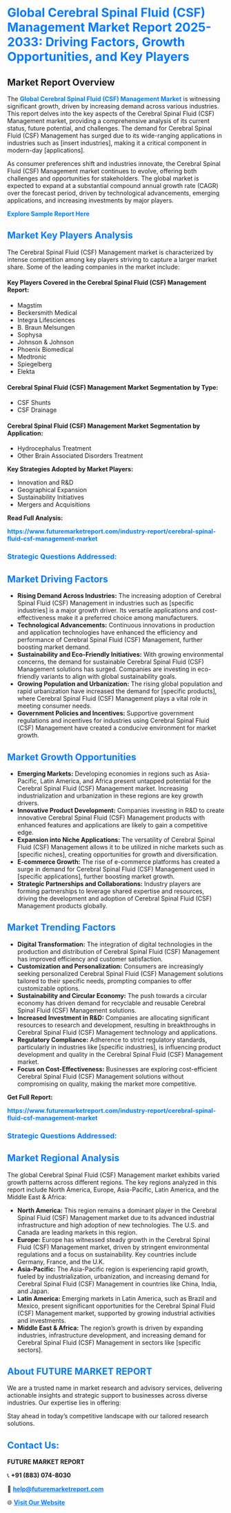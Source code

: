 <h1 style="color: #007BFF;">Global Cerebral Spinal Fluid (CSF) Management Market Report 2025-2033: Driving Factors, Growth Opportunities, and Key Players</h1>

<section id="overview">
<h2>Market Report Overview</h2>
<p>The <a href="https://www.futuremarketreport.com/industry-report/cerebral-spinal-fluid-csf-management-market" style="color: #007BFF; text-decoration: none;"><strong>Global Cerebral Spinal Fluid (CSF) Management Market</strong></a> is witnessing significant growth, driven by increasing demand across various industries. This report delves into the key aspects of the Cerebral Spinal Fluid (CSF) Management market, providing a comprehensive analysis of its current status, future potential, and challenges. The demand for Cerebral Spinal Fluid (CSF) Management has surged due to its wide-ranging applications in industries such as [insert industries], making it a critical component in modern-day [applications].</p>
<p>As consumer preferences shift and industries innovate, the Cerebral Spinal Fluid (CSF) Management market continues to evolve, offering both challenges and opportunities for stakeholders. The global market is expected to expand at a substantial compound annual growth rate (CAGR) over the forecast period, driven by technological advancements, emerging applications, and increasing investments by major players.</p>
</section>

<section id="overview">
<p><a href="https://www.futuremarketreport.com/request-sample/reportId=77162" style="color: #007BFF; text-decoration: none;"><strong>Explore Sample Report Here</strong></a></p>
</section>

<section id="key-players">
<h2 style="color: #007BFF;">Market Key Players Analysis</h2>
<p>The Cerebral Spinal Fluid (CSF) Management market is characterized by intense competition among key players striving to capture a larger market share. Some of the leading companies in the market include:</p>
<h4>Key Players Covered in the Cerebral Spinal Fluid (CSF) Management Report:</h4>
<ul><li>Magstim</li><li>Beckersmith Medical</li><li>Integra Lifesciences</li><li>B. Braun Melsungen</li><li>Sophysa</li><li>Johnson &amp; Johnson</li><li>Phoenix Biomedical</li><li>Medtronic</li><li>Spiegelberg</li><li>Elekta</li></ul>
<h4>Cerebral Spinal Fluid (CSF) Management Market Segmentation by Type:</h4>
<ul><li>CSF Shunts</li><li>CSF Drainage</li></ul>

<h4>Cerebral Spinal Fluid (CSF) Management Market Segmentation by Application:</h4>
<ul><li>Hydrocephalus Treatment</li><li>Other Brain Associated Disorders Treatment</li></ul>
<p><strong>Key Strategies Adopted by Market Players:</strong></p>
<ul>
<li>Innovation and R&D</li>
<li>Geographical Expansion</li>
<li>Sustainability Initiatives</li>
<li>Mergers and Acquisitions</li>
</ul>
</section>

<section>
<p><strong>Read Full Analysis: </strong></p><a href="https://www.futuremarketreport.com/industry-report/cerebral-spinal-fluid-csf-management-market" style="color: #007BFF; text-decoration: none;"><strong>https://www.futuremarketreport.com/industry-report/cerebral-spinal-fluid-csf-management-market</strong></a>
<h3 style="color: #007BFF;">Strategic Questions Addressed:</h3>
</section>

<section id="driving-factors">
<h2 style="color: #007BFF;">Market Driving Factors</h2>
<ul>
<li><strong>Rising Demand Across Industries:</strong> The increasing adoption of Cerebral Spinal Fluid (CSF) Management in industries such as [specific industries] is a major growth driver. Its versatile applications and cost-effectiveness make it a preferred choice among manufacturers.</li>
<li><strong>Technological Advancements:</strong> Continuous innovations in production and application technologies have enhanced the efficiency and performance of Cerebral Spinal Fluid (CSF) Management, further boosting market demand.</li>
<li><strong>Sustainability and Eco-Friendly Initiatives:</strong> With growing environmental concerns, the demand for sustainable Cerebral Spinal Fluid (CSF) Management solutions has surged. Companies are investing in eco-friendly variants to align with global sustainability goals.</li>
<li><strong>Growing Population and Urbanization:</strong> The rising global population and rapid urbanization have increased the demand for [specific products], where Cerebral Spinal Fluid (CSF) Management plays a vital role in meeting consumer needs.</li>
<li><strong>Government Policies and Incentives:</strong> Supportive government regulations and incentives for industries using Cerebral Spinal Fluid (CSF) Management have created a conducive environment for market growth.</li>
</ul>
</section>

<section id="growth-opportunities">
<h2 style="color: #007BFF;">Market Growth Opportunities</h2>
<ul>
<li><strong>Emerging Markets:</strong> Developing economies in regions such as Asia-Pacific, Latin America, and Africa present untapped potential for the Cerebral Spinal Fluid (CSF) Management market. Increasing industrialization and urbanization in these regions are key growth drivers.</li>
<li><strong>Innovative Product Development:</strong> Companies investing in R&D to create innovative Cerebral Spinal Fluid (CSF) Management products with enhanced features and applications are likely to gain a competitive edge.</li>
<li><strong>Expansion into Niche Applications:</strong> The versatility of Cerebral Spinal Fluid (CSF) Management allows it to be utilized in niche markets such as [specific niches], creating opportunities for growth and diversification.</li>
<li><strong>E-commerce Growth:</strong> The rise of e-commerce platforms has created a surge in demand for Cerebral Spinal Fluid (CSF) Management used in [specific applications], further boosting market growth.</li>
<li><strong>Strategic Partnerships and Collaborations:</strong> Industry players are forming partnerships to leverage shared expertise and resources, driving the development and adoption of Cerebral Spinal Fluid (CSF) Management products globally.</li>
</ul>
</section>

<section id="trending-factors">
<h2 style="color: #007BFF;">Market Trending Factors</h2>
<ul>
<li><strong>Digital Transformation:</strong> The integration of digital technologies in the production and distribution of Cerebral Spinal Fluid (CSF) Management has improved efficiency and customer satisfaction.</li>
<li><strong>Customization and Personalization:</strong> Consumers are increasingly seeking personalized Cerebral Spinal Fluid (CSF) Management solutions tailored to their specific needs, prompting companies to offer customizable options.</li>
<li><strong>Sustainability and Circular Economy:</strong> The push towards a circular economy has driven demand for recyclable and reusable Cerebral Spinal Fluid (CSF) Management solutions.</li>
<li><strong>Increased Investment in R&D:</strong> Companies are allocating significant resources to research and development, resulting in breakthroughs in Cerebral Spinal Fluid (CSF) Management technology and applications.</li>
<li><strong>Regulatory Compliance:</strong> Adherence to strict regulatory standards, particularly in industries like [specific industries], is influencing product development and quality in the Cerebral Spinal Fluid (CSF) Management market.</li>
<li><strong>Focus on Cost-Effectiveness:</strong> Businesses are exploring cost-efficient Cerebral Spinal Fluid (CSF) Management solutions without compromising on quality, making the market more competitive.</li>
</ul>
</section>

<section>
<p><strong>Get Full Report: </strong></p><a href="https://www.futuremarketreport.com/industry-report/cerebral-spinal-fluid-csf-management-market" style="color: #007BFF; text-decoration: none;"><strong>https://www.futuremarketreport.com/industry-report/cerebral-spinal-fluid-csf-management-market</strong></a>
<h3 style="color: #007BFF;">Strategic Questions Addressed:</h3>
</section>


<section id="regional-analysis">
<h2 style="color: #007BFF;">Market Regional Analysis</h2>
<p>The global Cerebral Spinal Fluid (CSF) Management market exhibits varied growth patterns across different regions. The key regions analyzed in this report include North America, Europe, Asia-Pacific, Latin America, and the Middle East & Africa:</p>
<ul>
<li><strong>North America:</strong> This region remains a dominant player in the Cerebral Spinal Fluid (CSF) Management market due to its advanced industrial infrastructure and high adoption of new technologies. The U.S. and Canada are leading markets in this region.</li>
<li><strong>Europe:</strong> Europe has witnessed steady growth in the Cerebral Spinal Fluid (CSF) Management market, driven by stringent environmental regulations and a focus on sustainability. Key countries include Germany, France, and the U.K.</li>
<li><strong>Asia-Pacific:</strong> The Asia-Pacific region is experiencing rapid growth, fueled by industrialization, urbanization, and increasing demand for Cerebral Spinal Fluid (CSF) Management in countries like China, India, and Japan.</li>
<li><strong>Latin America:</strong> Emerging markets in Latin America, such as Brazil and Mexico, present significant opportunities for the Cerebral Spinal Fluid (CSF) Management market, supported by growing industrial activities and investments.</li>
<li><strong>Middle East & Africa:</strong> The region’s growth is driven by expanding industries, infrastructure development, and increasing demand for Cerebral Spinal Fluid (CSF) Management in sectors like [specific sectors].</li>
</ul>
</section>

<footer>
<h2 style="color: #007BFF;">About FUTURE MARKET REPORT</h2>
<p>We are a trusted name in market research and advisory services, delivering actionable insights and strategic support to businesses across diverse industries. Our expertise lies in offering:</p>

<p>Stay ahead in today’s competitive landscape with our tailored research solutions.</p>

<h2 style="color: #007BFF;">Contact Us:</h2>
<p><strong>FUTURE MARKET REPORT</strong></p>
<p>📞 <strong>+91 (883) 074-8030</strong></p>
<p>📧 <strong><a href="mailto:help@futuremarketreport.com" style="color: #007BFF;">help@futuremarketreport.com</a></strong></p>
<p>🌐 <strong><a href="https://www.futuremarketreport.com/" style="color: #007BFF;">Visit Our Website</a></strong></p>
</footer>